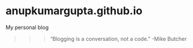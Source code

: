 # anupkumargupta.github.io

My personal blog

>>>“Blogging is a conversation, not a code.”
    -Mike Butcher

